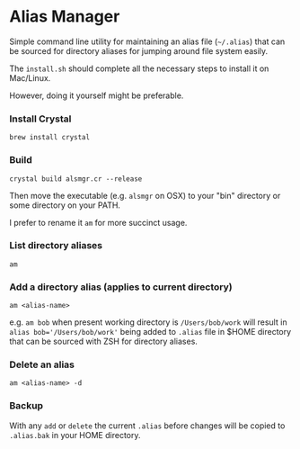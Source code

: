 Alias Manager
=================

Simple command line utility for maintaining an alias file (`~/.alias`) that can
be sourced for directory aliases for jumping around file system easily.

The `install.sh` should complete all the necessary steps to install it on Mac/Linux.

However, doing it yourself might be preferable.


### Install Crystal

`brew install crystal`


### Build

`crystal build alsmgr.cr --release`

Then move the executable (e.g. `alsmgr` on OSX) to your "bin" directory or some directory on your PATH.

I prefer to rename it `am` for more succinct usage.


### List directory aliases

`am`


### Add a directory alias (applies to current directory)

`am <alias-name>`

e.g. `am bob` when present working directory is `/Users/bob/work`
will result in `alias bob='/Users/bob/work'` being added to `.alias`
file in $HOME directory that can be sourced with ZSH for directory
aliases.


### Delete an alias

`am <alias-name> -d`


### Backup

With any `add` or `delete` the current `.alias` before changes will be copied to `.alias.bak`
in your HOME directory.
